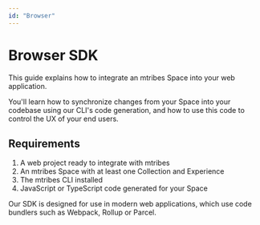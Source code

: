 ```yaml
---
id: "Browser"
---
```

# Browser SDK

This guide explains how to integrate an mtribes Space into your web application.

You'll learn how to synchronize changes from your Space into your codebase using our CLI's code generation, and how to use this code to control the UX of your end users.

## Requirements

1. A web project ready to integrate with mtribes
2. An mtribes Space with at least one Collection and Experience
3. The mtribes CLI installed
4. JavaScript or TypeScript code generated for your Space

Our SDK is designed for use in modern web applications, which use code bundlers such as Webpack, Rollup or Parcel.
